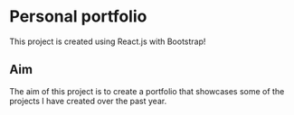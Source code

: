 # Personal portfolio

This project is created using React.js with Bootstrap!

## Aim

The aim of this project is to create a portfolio that showcases some of the projects I have created over the past year. 
